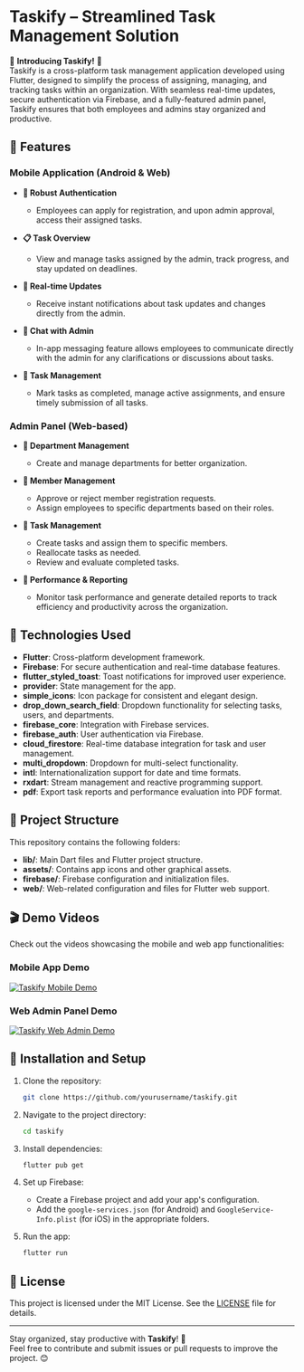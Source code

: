 # Taskify – Streamlined Task Management Solution

🚀 **Introducing Taskify!** 🚀  
Taskify is a cross-platform task management application developed using Flutter, designed to simplify the process of assigning, managing, and tracking tasks within an organization. With seamless real-time updates, secure authentication via Firebase, and a fully-featured admin panel, Taskify ensures that both employees and admins stay organized and productive.

## 🌟 Features

### Mobile Application (Android & Web)
- **🔐 Robust Authentication**
  - Employees can apply for registration, and upon admin approval, access their assigned tasks.
  
- **📋 Task Overview**
  - View and manage tasks assigned by the admin, track progress, and stay updated on deadlines.
  
- **📱 Real-time Updates**
  - Receive instant notifications about task updates and changes directly from the admin.
  
- **💬 Chat with Admin**
  - In-app messaging feature allows employees to communicate directly with the admin for any clarifications or discussions about tasks.

- **🔧 Task Management**
  - Mark tasks as completed, manage active assignments, and ensure timely submission of all tasks.

### Admin Panel (Web-based)
- **🔹 Department Management**
  - Create and manage departments for better organization.
  
- **🔹 Member Management**
  - Approve or reject member registration requests.
  - Assign employees to specific departments based on their roles.

- **🔹 Task Management**
  - Create tasks and assign them to specific members.
  - Reallocate tasks as needed.
  - Review and evaluate completed tasks.

- **🔹 Performance & Reporting**
  - Monitor task performance and generate detailed reports to track efficiency and productivity across the organization.

## 📲 Technologies Used
- **Flutter**: Cross-platform development framework.
- **Firebase**: For secure authentication and real-time database features.
- **flutter_styled_toast**: Toast notifications for improved user experience.
- **provider**: State management for the app.
- **simple_icons**: Icon package for consistent and elegant design.
- **drop_down_search_field**: Dropdown functionality for selecting tasks, users, and departments.
- **firebase_core**: Integration with Firebase services.
- **firebase_auth**: User authentication via Firebase.
- **cloud_firestore**: Real-time database integration for task and user management.
- **multi_dropdown**: Dropdown for multi-select functionality.
- **intl**: Internationalization support for date and time formats.
- **rxdart**: Stream management and reactive programming support.
- **pdf**: Export task reports and performance evaluation into PDF format.

## 📂 Project Structure
This repository contains the following folders:

- **lib/**: Main Dart files and Flutter project structure.
- **assets/**: Contains app icons and other graphical assets.
- **firebase/**: Firebase configuration and initialization files.
- **web/**: Web-related configuration and files for Flutter web support.

## 🎬 Demo Videos
Check out the videos showcasing the mobile and web app functionalities:

### Mobile App Demo
[![Taskify Mobile Demo](https://img.youtube.com/vi/your-mobile-demo-video-url/0.jpg)](https://www.youtube.com/watch?v=your-mobile-demo-video-url)

### Web Admin Panel Demo
[![Taskify Web Admin Demo](https://img.youtube.com/vi/your-web-demo-video-url/0.jpg)](https://www.youtube.com/watch?v=your-web-demo-video-url)

## 🔧 Installation and Setup

1. Clone the repository:
   ```bash
   git clone https://github.com/yourusername/taskify.git
   ```
   
2. Navigate to the project directory:
   ```bash
   cd taskify
   ```

3. Install dependencies:
   ```bash
   flutter pub get
   ```

4. Set up Firebase:
   - Create a Firebase project and add your app's configuration.
   - Add the `google-services.json` (for Android) and `GoogleService-Info.plist` (for iOS) in the appropriate folders.

5. Run the app:
   ```bash
   flutter run
   ```

## 📜 License
This project is licensed under the MIT License. See the [LICENSE](LICENSE) file for details.

---

Stay organized, stay productive with **Taskify**! 💼  
Feel free to contribute and submit issues or pull requests to improve the project. 😊
